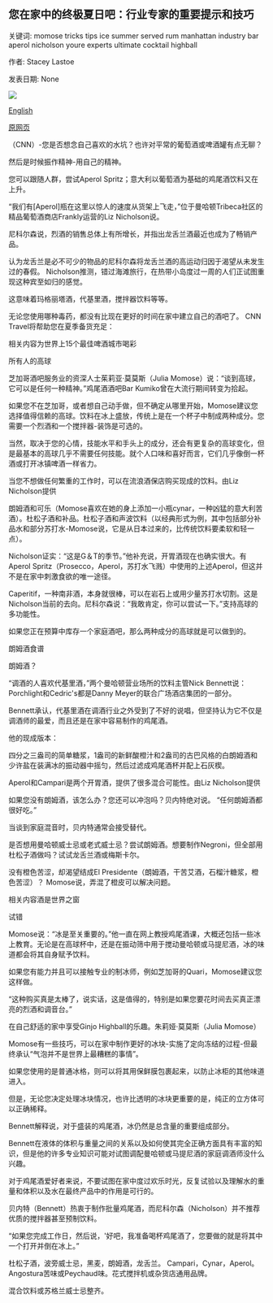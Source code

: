 ## 您在家中的终极夏日吧：行业专家的重要提示和技巧

关键词: momose tricks tips ice summer served rum manhattan industry bar aperol nicholson youre experts ultimate cocktail highball

作者: Stacey Lastoe

发表日期: None

![](https://cdn.cnn.com/cnnnext/dam/assets/200521170729-03-summer-bar-spirits-super-tease.jpeg)

[English](Your%20ultimate%20summer%20bar%20at%20home%3A%20Industry%20experts%27%20top%20tips%20and%20tricks.md)

[原网页](https://edition.cnn.com/travel/article/at-home-summer-bar-pandemic/index.html)

（CNN）-您是否想念自己喜欢的水坑？也许对平常的葡萄酒或啤酒罐有点无聊？

然后是时候振作精神-用自己的精神。

您可以跟随人群，尝试Aperol Spritz；意大利以葡萄酒为基础的鸡尾酒饮料又在上升。

“我们有[Aperol]瓶在这里以惊人的速度从货架上飞走，”位于曼哈顿Tribeca社区的精品葡萄酒商店Frankly运营的Liz Nicholson说。

尼科尔森说，烈酒的销售总体上有所增长，并指出龙舌兰酒最近也成为了畅销产品。

认为龙舌兰是必不可少的物品的尼科尔森将龙舌兰酒的高运动归因于渴望从未发生过的春假。 Nicholson推测，错过海滩旅行，在热带小岛度过一周的人们正试图重现这种宾至如归的感觉。

这意味着玛格丽塔酒，代基里酒，搅拌器饮料等等。

无论您使用哪种毒药，都没有比现在更好的时间在家中建立自己的酒吧了。 CNN Travel将帮助您在夏季备货充足：

相关内容为世界上15个最佳啤酒城市喝彩

所有人的高球

芝加哥酒吧服务业的资深人士茱莉亚·莫莫斯（Julia Momose）说：“谈到高球，它可以是任何一种精神。”鸡尾酒酒吧Bar Kumiko曾在大流行期间转变为拾起。

如果您不在芝加哥，或者想自己动手做，但不确定从哪里开始，Momose建议您选择值得信赖的高球。饮料在冰上盛放，传统上是在一个杯子中制成两种成分。您需要一个烈酒和一个搅拌器-装饰是可选的。

当然，取决于您的心情，技能水平和手头上的成分，还会有更复杂的高球变化，但是最基本的高球几乎不需要任何技能。就个人口味和喜好而言，它们几乎像倒一杯酒或打开冰镇啤酒一样省力。

当您不想做任何繁重的工作时，可以在流浪酒保店购买现成的饮料。由Liz Nicholson提供

朗姆酒和可乐（Momose喜欢在她的身上添加一小瓶cynar，一种凶猛的意大利苦酒）。杜松子酒和补品。杜松子酒和声波饮料（以经典形式为例，其中包括部分补品水和部分苏打水-Momose说，它是从日本过来的，比传统饮料要柔软和轻一点）。

Nicholson证实：“这是G＆T的季节。”他补充说，开胃酒现在也确实很大。有Aperol Spritz（Prosecco，Aperol，苏打水飞溅）中使用的上述Aperol，但这并不是在家中刺激食欲的唯一途径。

Caperitif，一种南非酒，本身就很棒，可以在岩石上或用少量苏打水切割。这是Nicholson当前的去向。尼科尔森说：“我敢肯定，你可以尝试一下。”支持高球的多功能性。

如果您正在预算中库存一个家庭酒吧，那么两种成分的高球就是可以做到的。

朗姆酒食谱

朗姆酒？

“调酒的人喜欢代基里酒，”两个曼哈顿营业场所的饮料主管Nick Bennett说：Porchlight和Cedric's都是Danny Meyer的联合广场酒店集团的一部分。

Bennett承认，代基里酒在调酒行业之外受到了不好的说唱，但坚持认为它不仅是调酒师的最爱，而且还是在家中容易制作的鸡尾酒。

他的现成版本：

四分之三盎司的简单糖浆，1盎司的新鲜酸橙汁和2盎司的古巴风格的白朗姆酒和少许盐在装满冰的振动器中摇匀，然后过滤成鸡尾酒杯并配上石灰楔。

Aperol和Campari是两个开胃酒，提供了很多混合可能性。由Liz Nicholson提供

如果您没有朗姆酒，该怎么办？您还可以冲泡吗？贝内特绝对说。 “任何朗姆酒都很好吃。”

当谈到家庭混音时，贝内特通常会接受替代。

是否想用曼哈顿威士忌或老式威士忌？尝试朗姆酒。想要制作Negroni，但全部用杜松子酒做吗？试试龙舌兰酒或梅斯卡尔。

没有橙色苦涩，却渴望结成El Presidente（朗姆酒，干苦艾酒，石榴汁糖浆，橙色苦涩）？ Momose说，弄混了橙皮可以解决问题。

相关内容酒是世界之窗

试错

Momose说：“冰是至关重要的。”他一直在网上教授鸡尾酒课，大概还包括一些冰上教育。无论是在高球杯中，还是在振动筛中用于搅动曼哈顿或马提尼酒，冰的味道都会将其自身赋予饮料。

如果您有能力并且可以接触专业的制冰师，例如芝加哥的Quari，Momose建议您这样做。

“这种购买真是太棒了，说实话，这是值得的，特别是如果您要花时间去买真正漂亮的烈酒和调音台。”

在自己舒适的家中享受Ginjo Highball的乐趣。朱莉娅·莫莫斯（Julia Momose）

Momose有一些技巧，可以在家中制作更好的冰块-实施了定向冻结的过程-但最终承认“气泡并不是世界上最糟糕的事情”。

如果您使用的是普通冰格，则可以将其用保鲜膜包裹起来，以防止冰柜的其他味道进入。

但是，无论您决定处理冰块情况，也许比透明的冰块更重要的是，纯正的立方体可以正确稀释。

Bennett解释说，对于盛装的鸡尾酒，冰仍然是总含量的重要组成部分。

Bennett在液体的体积与重量之间的关系以及如何使其完全正确方面具有丰富的知识，但是他的许多专业知识可能对试图调配曼哈顿或马提尼酒的家庭调酒师没什么兴趣。

对于鸡尾酒爱好者来说，不要试图在家中度过欢乐时光，反复试验以及理解水的重量和体积以及水在最终产品中的作用是可行的。

贝内特（Bennett）热衷于制作批量鸡尾酒，而尼科尔森（Nicholson）并不推荐优质的搅拌器甚至预制饮料。

“如果您完成工作日，然后说，'好吧，我准备喝杯鸡尾酒了，您要做的就是将其中一个打开并倒在冰上。”

杜松子酒，波旁威士忌，黑麦，朗姆酒，龙舌兰。 Campari，Cynar，Aperol。 Angostura苦味或Peychaud味。花式搅拌机或杂货店通用品牌。

混合饮料或苏格兰威士忌整齐。